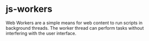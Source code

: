 # js-workers
Web Workers are a simple means for web content to run scripts in background threads. The worker thread can perform tasks without interfering with the user interface.
